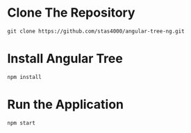 # Clone The Repository
```
git clone https://github.com/stas4000/angular-tree-ng.git
```

# Install Angular Tree
```
npm install
```

# Run the Application 
```
npm start
```

